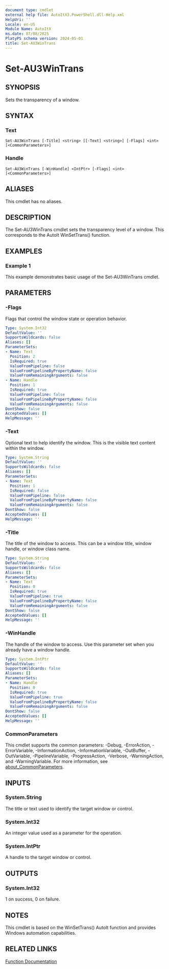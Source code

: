 ```yaml
---
document type: cmdlet
external help file: AutoItX3.PowerShell.dll-Help.xml
HelpUri: ''
Locale: en-US
Module Name: AutoItX
ms.date: 07/08/2025
PlatyPS schema version: 2024-05-01
title: Set-AU3WinTrans
---
```


# Set-AU3WinTrans

## SYNOPSIS

Sets the transparency of a window.

## SYNTAX

### Text

```
Set-AU3WinTrans [-Title] <string> [[-Text] <string>] [-Flags] <int> [<CommonParameters>]
```

### Handle

```
Set-AU3WinTrans [-WinHandle] <IntPtr> [-Flags] <int> [<CommonParameters>]
```

## ALIASES

This cmdlet has no aliases.

## DESCRIPTION

The Set-AU3WinTrans cmdlet sets the transparency level of a window. This corresponds to the AutoIt WinSetTrans() function.

## EXAMPLES

### Example 1

This example demonstrates basic usage of the Set-AU3WinTrans cmdlet.

## PARAMETERS

### -Flags

Flags that control the window state or operation behavior.

```yaml
Type: System.Int32
DefaultValue: ''
SupportsWildcards: false
Aliases: []
ParameterSets:
- Name: Text
  Position: 2
  IsRequired: true
  ValueFromPipeline: false
  ValueFromPipelineByPropertyName: false
  ValueFromRemainingArguments: false
- Name: Handle
  Position: 1
  IsRequired: true
  ValueFromPipeline: false
  ValueFromPipelineByPropertyName: false
  ValueFromRemainingArguments: false
DontShow: false
AcceptedValues: []
HelpMessage: ''
```

### -Text

Optional text to help identify the window. This is the visible text content within the window.

```yaml
Type: System.String
DefaultValue: ''
SupportsWildcards: false
Aliases: []
ParameterSets:
- Name: Text
  Position: 1
  IsRequired: false
  ValueFromPipeline: false
  ValueFromPipelineByPropertyName: false
  ValueFromRemainingArguments: false
DontShow: false
AcceptedValues: []
HelpMessage: ''
```

### -Title

The title of the window to access. This can be a window title, window handle, or window class name.

```yaml
Type: System.String
DefaultValue: ''
SupportsWildcards: false
Aliases: []
ParameterSets:
- Name: Text
  Position: 0
  IsRequired: true
  ValueFromPipeline: true
  ValueFromPipelineByPropertyName: false
  ValueFromRemainingArguments: false
DontShow: false
AcceptedValues: []
HelpMessage: ''
```

### -WinHandle

The handle of the window to access. Use this parameter set when you already have a window handle.

```yaml
Type: System.IntPtr
DefaultValue: ''
SupportsWildcards: false
Aliases: []
ParameterSets:
- Name: Handle
  Position: 0
  IsRequired: true
  ValueFromPipeline: true
  ValueFromPipelineByPropertyName: false
  ValueFromRemainingArguments: false
DontShow: false
AcceptedValues: []
HelpMessage: ''
```

### CommonParameters

This cmdlet supports the common parameters: -Debug, -ErrorAction, -ErrorVariable,
-InformationAction, -InformationVariable, -OutBuffer, -OutVariable, -PipelineVariable,
-ProgressAction, -Verbose, -WarningAction, and -WarningVariable. For more information, see
[about_CommonParameters](https://go.microsoft.com/fwlink/?LinkID=113216).

## INPUTS

### System.String

The title or text used to identify the target window or control.

### System.Int32

An integer value used as a parameter for the operation.

### System.IntPtr

A handle to the target window or control.

## OUTPUTS

### System.Int32

1 on success, 0 on failure.

## NOTES

This cmdlet is based on the WinSetTrans() AutoIt function and provides Windows automation capabilities.

## RELATED LINKS

[Function Documentation](https://www.autoitscript.com/autoit3/docs/functions/WinSetTrans.htm)
